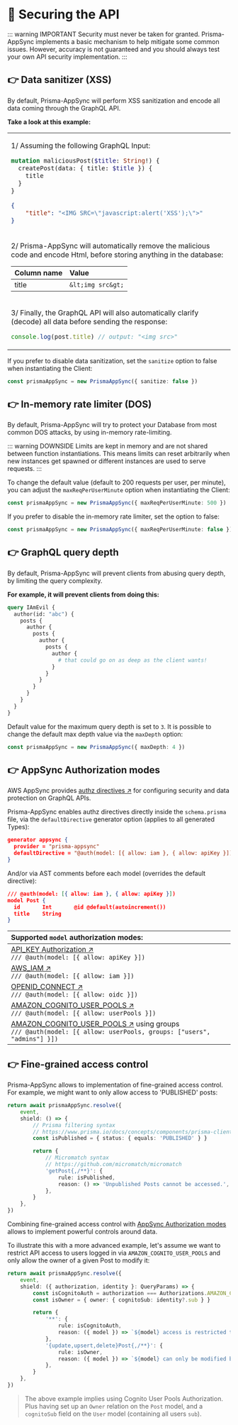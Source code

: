 # 🚨 Securing the API

::: warning IMPORTANT
Security must never be taken for granted. Prisma-AppSync implements a basic mechanism to help mitigate some common issues. However, accuracy is not guaranteed and you should always test your own API security implementation.
:::

## 👉 Data sanitizer (XSS)

By default, Prisma-AppSync will perform XSS sanitization and encode all data coming through the GraphQL API.

**Take a look at this example:**

<table><tr><td width="800px">

1/ Assuming the following GraphQL Input:

```graphql
mutation maliciousPost($title: String!) {
  createPost(data: { title: $title }) {
    title
  }
}
```

```json
{
    "title": "<IMG SRC=\"javascript:alert('XSS');\">"
}
```

</td></tr><tr><td>

2/ Prisma-AppSync will automatically remove the malicious code and encode Html, before storing anything in the database:

| Column name | Value |
| ------------- |:-------------|
| title | `&lt;img src&gt;` |

</td></tr><tr><td>

3/ Finally, the GraphQL API will also automatically clarify (decode) all data before sending the response:

```ts
console.log(post.title) // output: "<img src>"
```

</td></tr></table>

If you prefer to disable data sanitization, set the `sanitize` option to false when instantiating the Client:

```ts
const prismaAppSync = new PrismaAppSync({ sanitize: false })
```

## 👉 In-memory rate limiter (DOS)

By default, Prisma-AppSync will try to protect your Database from most common DOS attacks, by using in-memory rate-limiting.

::: warning DOWNSIDE
Limits are kept in memory and are not shared between function instantiations. This means limits can reset arbitrarily when new instances get spawned or different instances are used to serve requests.
:::

To change the default value (default to 200 requests per user, per minute), you can adjust the `maxReqPerUserMinute` option when instantiating the Client:

```ts
const prismaAppSync = new PrismaAppSync({ maxReqPerUserMinute: 500 })
```

If you prefer to disable the in-memory rate limiter, set the option to false:

```ts
const prismaAppSync = new PrismaAppSync({ maxReqPerUserMinute: false })
```

## 👉 GraphQL query depth

By default, Prisma-AppSync will prevent clients from abusing query depth, by limiting the query complexity.

**For example, it will prevent clients from doing this:**

```graphql
query IAmEvil {
  author(id: "abc") {
    posts {
      author {
        posts {
          author {
            posts {
              author {
                # that could go on as deep as the client wants!
              }
            }
          }
        }
      }
    }
  }
}
```

Default value for the maximum query depth is set to `3`. It is possible to change the default max depth value via the `maxDepth` option:

```ts
const prismaAppSync = new PrismaAppSync({ maxDepth: 4 })
```

## 👉 AppSync Authorization modes

AWS AppSync provides [authz directives ↗](https://docs.aws.amazon.com/appsync/latest/devguide/security-authz.html) for configuring security and data protection on GraphQL APIs.

Prisma-AppSync enables authz directives directly inside the `schema.prisma` file, via the `defaultDirective` generator option (applies to all generated Types):

```json
generator appsync {
  provider = "prisma-appsync"
  defaultDirective = "@auth(model: [{ allow: iam }, { allow: apiKey }])"
}
```

And/or via AST comments before each model (overrides the default directive):

```json
/// @auth(model: [{ allow: iam }, { allow: apiKey }])
model Post {
  id       Int       @id @default(autoincrement())
  title    String
}
```

| Supported `model` authorization modes: |
|:------------- |
| [API_KEY Authorization ↗](https://docs.aws.amazon.com/appsync/latest/devguide/security-authz.html#api-key-authorization)<br>`/// @auth(model: [{ allow: apiKey }])` |
| [AWS_IAM ↗](https://docs.aws.amazon.com/appsync/latest/devguide/security-authz.html#aws-iam-authorization)<br>`/// @auth(model: [{ allow: iam }])` |
| [OPENID_CONNECT ↗](https://docs.aws.amazon.com/appsync/latest/devguide/security-authz.html#openid-connect-authorization)<br>`/// @auth(model: [{ allow: oidc }])` |
| [AMAZON_COGNITO_USER_POOLS ↗](https://docs.aws.amazon.com/appsync/latest/devguide/security-authz.html#amazon-cognito-user-pools-authorization)<br>`/// @auth(model: [{ allow: userPools }])` |
| [AMAZON_COGNITO_USER_POOLS ↗](https://docs.aws.amazon.com/appsync/latest/devguide/security-authz.html#amazon-cognito-user-pools-authorization) using groups<br>`/// @auth(model: [{ allow: userPools, groups: ["users", "admins"] }])`<br> |

## 👉 Fine-grained access control

Prisma-AppSync allows to implementation of fine-grained access control. For example, we might want to only allow access to 'PUBLISHED' posts:

```ts
return await prismaAppSync.resolve({
    event,
    shield: () => {
        // Prisma filtering syntax
        // https://www.prisma.io/docs/concepts/components/prisma-client/filtering-and-sorting
        const isPublished = { status: { equals: 'PUBLISHED' } }

        return {
            // Micromatch syntax
            // https://github.com/micromatch/micromatch
            'getPost{,/**}': {
                rule: isPublished,
                reason: () => 'Unpublished Posts cannot be accessed.',
            },
        }
    },
})
```

Combining fine-grained access control with [AppSync Authorization modes](#👉-appsync-authorization-modes) allows to implement powerful controls around data.

To illustrate this with a more advanced example, let's assume we want to restrict API access to users logged in via `AMAZON_COGNITO_USER_POOLS` and only allow the owner of a given Post to modify it:

```ts
return await prismaAppSync.resolve({
    event,
    shield: ({ authorization, identity }: QueryParams) => {
        const isCognitoAuth = authorization === Authorizations.AMAZON_COGNITO_USER_POOLS
        const isOwner = { owner: { cognitoSub: identity?.sub } }

        return {
            '**': {
                rule: isCognitoAuth,
                reason: ({ model }) => `${model} access is restricted to logged-in users.`,
            },
            '{update,upsert,delete}Post{,/**}': {
                rule: isOwner,
                reason: ({ model }) => `${model} can only be modified by their owner.`,
            },
        }
    },
})
```

 > The above example implies using Cognito User Pools Authorization. Plus having set up an `Owner` relation on the `Post` model, and a `cognitoSub` field on the `User` model (containing all users `sub`).
